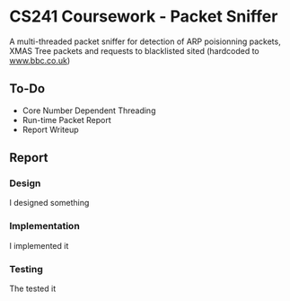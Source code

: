 # CS241 Coursework - Packet Sniffer
A multi-threaded packet sniffer for detection of ARP poisionning packets, XMAS Tree packets and requests to blacklisted sited (hardcoded to www.bbc.co.uk)

## To-Do
 - Core Number Dependent Threading
 - Run-time Packet Report
 - Report Writeup

## Report
### Design
I designed something
### Implementation
I implemented it
### Testing
The tested it
